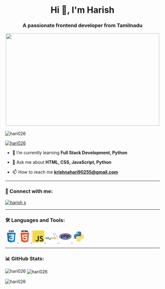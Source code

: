 ### <h1 align="center">Hi 👋, I'm Harish</h1>
<h3 align="center">A passionate frontend developer from Tamilnadu</h3>

<p align="center">
  <img src="https://media.giphy.com/media/qgQUggAC3Pfv687qPC/giphy.gif" width="500" height="300">
</p>

<p align="left"> <img src="https://komarev.com/ghpvc/?username=hari026&label=Profile%20views&color=0e75b6&style=flat" alt="hari026" /> </p>

<p align="left"> <a href="https://github.com/ryo-ma/github-profile-trophy"><img src="https://github-profile-trophy.vercel.app/?username=hari026" alt="hari026" /></a> </p>

- 🌱 I’m currently learning **Full Stack Development, Python**

- 💬 Ask me about **HTML, CSS, JavaScript, Python**

- 📫 How to reach me **krishnahari90255@gmail.com**

---

<h3 align="left">🚀 Connect with me:</h3>
<p align="left">
<a href="https://linkedin.com/in/harishs" target="_blank"><img align="center" src="https://raw.githubusercontent.com/rahuldkjain/github-profile-readme-generator/master/src/images/icons/Social/linked-in-alt.svg" alt="harish s" height="30" width="40" /></a>
</p>

---

<h3 align="left">🛠️ Languages and Tools:</h3>
<p align="left"> 
  <a href="https://www.w3schools.com/css/" target="_blank" rel="noreferrer"> <img src="https://raw.githubusercontent.com/devicons/devicon/master/icons/css3/css3-original-wordmark.svg" alt="css3" width="40" height="40"/> </a> 
  <a href="https://www.w3.org/html/" target="_blank" rel="noreferrer"> <img src="https://raw.githubusercontent.com/devicons/devicon/master/icons/html5/html5-original-wordmark.svg" alt="html5" width="40" height="40"/> </a> 
  <a href="https://developer.mozilla.org/en-US/docs/Web/JavaScript" target="_blank" rel="noreferrer"> <img src="https://raw.githubusercontent.com/devicons/devicon/master/icons/javascript/javascript-original.svg" alt="javascript" width="40" height="40"/> </a> 
  <a href="https://www.mysql.com/" target="_blank" rel="noreferrer"> <img src="https://raw.githubusercontent.com/devicons/devicon/master/icons/mysql/mysql-original-wordmark.svg" alt="mysql" width="40" height="40"/> </a> 
  <a href="https://www.php.net" target="_blank" rel="noreferrer"> <img src="https://raw.githubusercontent.com/devicons/devicon/master/icons/php/php-original.svg" alt="php" width="40" height="40"/> </a> 
  <a href="https://www.python.org" target="_blank" rel="noreferrer"> <img src="https://raw.githubusercontent.com/devicons/devicon/master/icons/python/python-original.svg" alt="python" width="40" height="40"/> </a> 
</p>

---

<h3 align="left">📊 GitHub Stats:</h3>
<p><img align="left" src="https://github-readme-stats.vercel.app/api/top-langs?username=hari026&show_icons=true&locale=en&layout=compact" alt="hari026" /></p>

<p>&nbsp;<img align="center" src="https://github-readme-stats.vercel.app/api?username=hari026&show_icons=true&locale=en&theme=radical" alt="hari026" /></p>

<p><img align="center" src="https://github-readme-streak-stats.herokuapp.com/?user=hari026&theme=highcontrast" alt="hari026" /></p>
